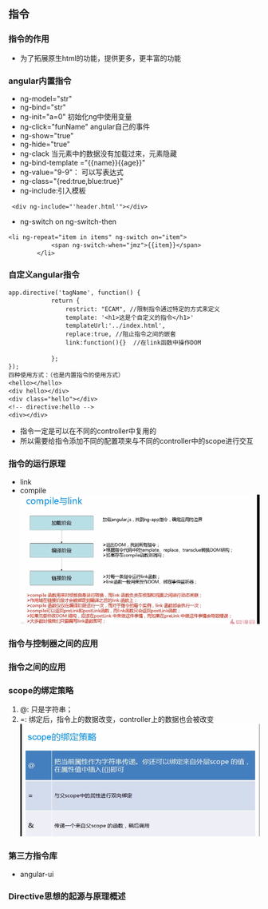 ## 指令

### 指令的作用
- 为了拓展原生html的功能，提供更多，更丰富的功能

### angular内置指令
- ng-model="str"          
- ng-bind="str"  
- ng-init="a=0"  			 初始化ng中使用变量
- ng-click="funName"        angular自己的事件
- ng-show="true"
- ng-hide="true"
- ng-clack                  当元素中的数据没有加载过来，元素隐藏
- ng-bind-template ="{{name}}{{age}}"
- ng-value="9-9"：          可以写表达式
- ng-class="{red:true,blue:true}"
- ng-include:引入模板
```
 <div ng-include="'header.html'"></div>
```
- ng-switch on ng-switch-then
```
<li ng-repeat="item in items" ng-switch on="item">
            <span ng-switch-when="jmz">{{item}}</span>
        </li>
```

### 自定义angular指令
```
app.directive('tagName', function() {
            return {
                restrict: "ECAM", //限制指令通过特定的方式来定义
                template: '<h1>这是个自定义的指令</h1>'
                templateUrl:'../index.html',
                replace:true, //阻止指令之间的嵌套
                link:function(){}  //在link函数中操作DOM

            };
});
四种使用方式：（也是内置指令的使用方式）
<hello></hello>
<div hello></div>
<div class="hello"></div>
<!-- directive:hello -->
<div></div>
```

- 指令一定是可以在不同的controller中复用的
- 所以需要给指令添加不同的配置项来与不同的controller中的scope进行交互

### 指令的运行原理
- link
- compile
![angular-directive运行机制](./img/directive运行原理.png)


### 指令与控制器之间的应用

### 指令之间的应用

### scope的绑定策略
1. @: 只是字符串；
2. =: 绑定后，指令上的数据改变，controller上的数据也会被改变
![directive中scope的绑定数据的策略](./img/directive中scope的数据绑定策略.png)


### 第三方指令库
- angular-ui

### Directive思想的起源与原理概述
